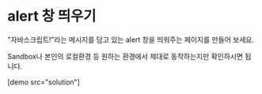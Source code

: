 # alert 창 띄우기
"자바스크립트!"라는 메시지를 담고 있는 alert 창을 띄워주는 페이지를 만들어 보세요.

Sandbox나 본인의 로컬환경 등 원하는 환경에서 제대로 동작하는지만 확인하시면 됩니다.

[demo src="solution"]

